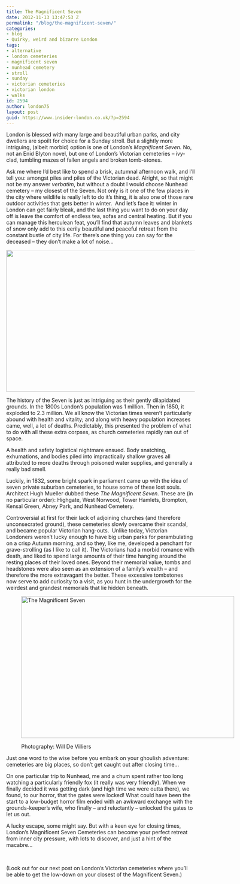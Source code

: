 ```yaml
---
title: The Magnificent Seven
date: 2012-11-13 13:47:53 Z
permalink: "/blog/the-magnificent-seven/"
categories:
- blog
- Quirky, weird and bizarre London
tags:
- alternative
- london cemeteries
- magnificent seven
- nunhead cemetery
- stroll
- sunday
- victorian cemeteries
- victorian london
- walks
id: 2594
author: london75
layout: post
guid: https://www.insider-london.co.uk/?p=2594
---
```


London is blessed with many large and beautiful urban parks, and city dwellers are spoilt for choice for a Sunday stroll. But a slightly more intriguing, (albeit morbid) option is one of London’s _Magnificent Seven._ No, not an Enid Blyton novel, but one of London’s Victorian cemeteries &#8211; ivy-clad, tumbling mazes of fallen angels and broken tomb-stones.

Ask me where I’d best like to spend a brisk, autumnal afternoon walk, and I’ll tell you: amongst piles and piles of the Victorian dead. Alright, so that might not be my answer _verbatim_, but without a doubt I would choose Nunhead cemetery &#8211; my closest of the Seven. Not only is it one of the few places in the city where wildlife is really left to do it’s thing, it is also one of those rare outdoor activities that gets better in winter.  And let’s face it: winter in London can get fairly bleak, and the last thing you want to do on your day off is leave the comfort of endless tea, sofas and central heating. But if you can manage this herculean feat, you’ll find that autumn leaves and blankets of snow only add to this eerily beautiful and peaceful retreat from the constant bustle of city life. For there’s one thing you can say for the deceased &#8211; they don’t make a lot of noise…

<p style="text-align: left">
  <a href="/wp-content/uploads/2012/11/nunhead12.jpg"><img class="size-full wp-image-2627 aligncenter" src="/wp-content/uploads/2012/11/nunhead12.jpg" alt="" width="569" height="379" /></a>
</p>

The history of the Seven is just as intriguing as their gently dilapidated grounds. In the 1800s London’s population was 1 million. Then in 1850, it exploded to 2.3 million. We all know the Victorian times weren’t particularly abound with health and vitality; and along with heavy population increases came, well, a lot of deaths. Predictably, this presented the problem of what to do with all these extra corpses, as church cemeteries rapidly ran out of space.

A health and safety logistical nightmare ensued. Body snatching, exhumations, and bodies piled into impractically shallow graves all attributed to more deaths through poisoned water supplies, and generally a really bad smell.

Luckily, in 1832, some bright spark in parliament came up with the idea of seven private suburban cemeteries, to house some of these lost souls. Architect Hugh Mueller dubbed these _The Magnificent Seven._ These are (in no particular order): Highgate, West Norwood, Tower Hamlets, Brompton, Kensal Green, Abney Park, and Nunhead Cemetery.

Controversial at first for their lack of adjoining churches (and therefore unconsecrated ground), these cemeteries slowly overcame their scandal, and became popular Victorian hang-outs.  Unlike today, Victorian Londoners weren’t lucky enough to have big urban parks for perambulating on a crisp Autumn morning, and so they, like me, developed a penchant for grave-strolling (as I like to call it). The Victorians had a morbid romance with death, and liked to spend large amounts of their time hanging around the resting places of their loved ones. Beyond their memorial value, tombs and headstones were also seen as an extension of a family’s wealth &#8211; and therefore the more extravagant the better. These excessive tombstones now serve to add curiosity to a visit, as you hunt in the undergrowth for the weirdest and grandest memorials that lie hidden beneath.<figure id="attachment_2628" style="width: 569px" class="wp-caption aligncenter">

[<img class="size-full wp-image-2628" src="/wp-content/uploads/2012/11/nunhead2.jpg" alt="The Magnificent Seven" width="569" height="379" />](/wp-content/uploads/2012/11/nunhead2.jpg)<figcaption class="wp-caption-text">Photography: Will De Villiers</figcaption></figure>

Just one word to the wise before you embark on your ghoulish adventure: cemeteries are big places, so don&#8217;t get caught out after closing time&#8230;

On one particular trip to Nunhead, me and a chum spent rather too long watching a particularly friendly fox (it really was very friendly). When we finally decided it was getting dark (and high time we were outta there), we found, to our horror, that the gates were locked! What could have been the start to a low-budget horror film ended with an awkward exchange with the grounds-keeper&#8217;s wife, who finally &#8211; and reluctantly &#8211; unlocked the gates to let us out.

A lucky escape, some might say. But with a keen eye for closing times, London&#8217;s Magnificent Seven Cemeteries can become your perfect retreat from inner city pressure, with lots to discover, and just a hint of the macabre&#8230;

&nbsp;

(Look out for our next post on London&#8217;s Victorian cemeteries where you&#8217;ll be able to get the low-down on your closest of the Magnificent Seven.)
